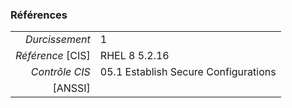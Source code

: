 ### Références

|                 |    |
|----------------:|:---|
|   *Durcissement*| 1 |
|*Référence* [CIS]| RHEL 8 5.2.16 |
|   *Contrôle CIS*| 05.1 Establish Secure Configurations |
|          [ANSSI]|  |
